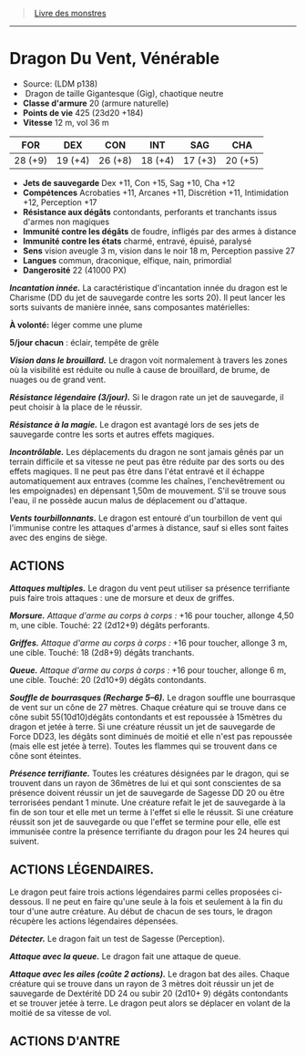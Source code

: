 ﻿> [Livre des monstres](tome_of_beasts.md)

---

# Dragon Du Vent, Vénérable

- Source: (LDM p138)
-  Dragon de taille Gigantesque (Gig), chaotique neutre
- **Classe d'armure** 20 (armure naturelle)
- **Points de vie** 425 (23d20 +184)
- **Vitesse** 12 m, vol 36 m

|FOR|DEX|CON|INT|SAG|CHA|
|---|---|---|---|---|---|
|28 (+9)|19 (+4)|26 (+8)|18 (+4)|17 (+3)|20 (+5)|

- **Jets de sauvegarde** Dex +11, Con +15, Sag +10, Cha +12
- **Compétences** Acrobaties +11, Arcanes +11, Discrétion +11, Intimidation +12, Perception +17
- **Résistance aux dégâts** contondants, perforants et tranchants issus d'armes non magiques
- **Immunité contre les dégâts** de foudre, infligés par des armes à distance
- **Immunité contre les états** charmé, entravé, épuisé, paralysé
- **Sens** vision aveugle 3 m, vision dans le noir 18 m, Perception passive 27
- **Langues** commun, draconique, elfique, nain, primordial
- **Dangerosité** 22 (41000 PX)

**_Incantation innée._** La caractéristique d'incantation innée du dragon est le Charisme (DD du jet de sauvegarde contre les sorts 20). Il peut lancer les sorts suivants de manière innée, sans composantes matérielles:

**À volonté:** léger comme une plume

**5/jour chacun** : éclair, tempête de grêle

**_Vision dans le brouillard._** Le dragon voit normalement à travers les zones où la visibilité est réduite ou nulle à cause de brouillard, de brume, de nuages ou de grand vent.

**_Résistance légendaire (3/jour)._** Si le dragon rate un jet de sauvegarde, il peut choisir à la place de le réussir.

**_Résistance à la magie._** Le dragon est avantagé lors de ses jets de sauvegarde contre les sorts et autres effets magiques.

**_Incontrôlable._** Les déplacements du dragon ne sont jamais gênés par un terrain difficile et sa vitesse ne peut pas être réduite par des sorts ou des effets magiques. Il ne peut pas être dans l'état entravé et il échappe automatiquement aux entraves (comme les chaînes, l'enchevêtrement ou les empoignades) en dépensant 1,50m de mouvement. S'il se trouve sous l'eau, il ne possède aucun malus de déplacement ou d'attaque.

**_Vents tourbillonnants._** Le dragon est entouré d'un tourbillon de vent qui l'immunise contre les attaques d'armes à distance, sauf si elles sont faites avec des engins de siège.

## ACTIONS

**_Attaques multiples._** Le dragon du vent peut utiliser sa présence terrifiante puis faire trois attaques : une de morsure et deux de griffes.

**_Morsure._** _Attaque d'arme au corps à corps :_ +16 pour toucher, allonge 4,50 m, une cible. Touché: 22 (2d12+9) dégâts perforants.

**_Griffes._** _Attaque d'arme au corps à corps :_ +16 pour toucher, allonge 3 m, une cible. Touché: 18 (2d8+9) dégâts tranchants.

**_Queue._** _Attaque d'arme au corps à corps :_ +16 pour toucher, allonge 6 m, une cible. Touché: 20 (2d10+9) dégâts contondants.

**_Souffle de bourrasques (Recharge 5–6)._** Le dragon souffle une bourrasque de vent sur un cône de 27 mètres. Chaque créature qui se trouve dans ce cône subit 55(10d10)dégâts contondants et est repoussée à 15mètres du dragon et jetée à terre. Si une créature réussit un jet de sauvegarde de Force DD23, les dégâts sont diminués de moitié et elle n'est pas repoussée (mais elle est jetée à terre). Toutes les flammes qui se trouvent dans ce cône sont éteintes.

**_Présence terrifiante._** Toutes les créatures désignées par le dragon, qui se trouvent dans un rayon de 36mètres de lui et qui sont conscientes de sa présence doivent réussir un jet de sauvegarde de Sagesse DD 20 ou être terrorisées pendant 1 minute. Une créature refait le jet de sauvegarde à la fin de son tour et elle met un terme à l'effet si elle le réussit. Si une créature réussit son jet de sauvegarde ou que l'effet se termine pour elle, elle est immunisée contre la présence terrifiante du dragon pour les 24 heures qui suivent.

## ACTIONS LÉGENDAIRES.

Le dragon peut faire trois actions légendaires parmi celles proposées ci-dessous. Il ne peut en faire qu'une seule à la fois et seulement à la fin du tour d'une autre créature. Au début de chacun de ses tours, le dragon récupère les actions légendaires dépensées.

**_Détecter._** Le dragon fait un test de Sagesse (Perception).

**_Attaque avec la queue._** Le dragon fait une attaque de queue.

**_Attaque avec les ailes (coûte 2 actions)._** Le dragon bat des ailes. Chaque créature qui se trouve dans un rayon de 3 mètres doit réussir un jet de sauvegarde de Dextérité DD 24 ou subir 20 (2d10+ 9) dégâts contondants et se trouver jetée à terre. Le dragon peut alors se déplacer en volant de la moitié de sa vitesse de vol.

## ACTIONS D'ANTRE

